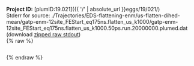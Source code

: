 **Project ID:** [plumID:19.021]({{ '/' | absolute_url }}eggs/19/021/)  
Stderr for source:  ./Trajectories/EDS-flattening-enm/us-flatten-dihed-mean/gatp-enm-12site_FEStart_eq175ns.flatten_us_k1000/gatp-enm-12site_FEStart_eq175ns.flatten_us_k1000.50ps.run.20000000.plumed.dat   
(download [zipped raw stdout](gatp-enm-12site_FEStart_eq175ns.flatten_us_k1000.50ps.run.20000000.plumed.dat.plumed_master.stdout.txt.zip))  
{% raw %}
<pre>
</pre>
{% endraw %}
